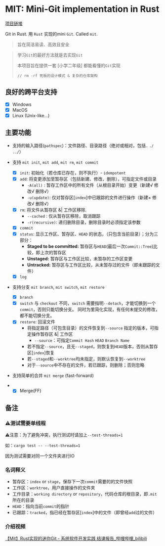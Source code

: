 # MIT: Mini-Git implementation in Rust

[项目链接](https://github.com/MrBeanCpp/MIT)

Git in Rust. 用 `Rust` 实现的mini `Git`. Called `mit`.

> 旨在简洁易读、高效且安全

> 学习`Git`的最好方法就是去实现`Git`
> 
> 本项目旨在提供一套 [小学二年级] 都能看懂的`Git`实现
> 
> `// rm -rf 死板的设计模式 & 复杂的仓库架构`
> 
## 良好的跨平台支持
-   [x] Windows
-   [x] MacOS
-   [x] Linux (Unix-like...)

## 主要功能
-   支持的输入路径(`pathspec`)：文件路径、目录路径（绝对或相对，包括`.` `./` `../`）


-   支持 `mit init`, `mit add`, `mit rm`, `mit commit`

    -   [x] `init`: 初始化（若仓库已存在，则不执行）- `idempotent`
    -   [x] `add`: 将变更添加至暂存区（包括新建、修改、删除），可指定文件或目录
        -   `-A(all)` : 暂存工作区中的所有文件（从根目录开始）变更（新建√ 修改√ 删除√）
        -   `-u(update)`: 仅对暂存区[`index`]中已跟踪的文件进行操作（新建× 修改√ 删除√）
    -   [x] `rm`: 将文件从暂存区 &| 工作区移除. 
        -    `--cached` : 仅从暂存区移除，取消跟踪
        -    `-r(recursive)`: 递归删除目录，删除目录时必须指定该参数
    -   [x] `commit`
    -   [x] `status`: 显示工作区、暂存区、`HEAD` 的状态，（只包含当前目录）；分为三部分：
        -    **Staged to be committed:** 暂存区与`HEAD`(最后一次`Commit::Tree`)比较，即上次的暂存区
        -    **Unstaged:** 暂存区与工作区比较，未暂存的工作区变更
        -    **Untracked:** 暂存区与工作区比较，从未暂存过的文件（即未跟踪的文件）
    -   [x] `log`

-   支持分支 `mit branch`, `mit switch`, `mit restore`

    -   [x] `branch`
    -   [x] `switch`
            与 `checkout` 不同，`switch` 需要指明`--detach`，才能切换到一个`commit`，否则只能切换分支。
            同时为里简化实现，有任何未提交的修改，都不能切换分支。
    -   [x] `restore`: 回滚文件
        -   将指定路径（可包含目录）的文件恢复到`--source` 指定的版本，可指定操作暂存区 &| 工作区
            - `--source`：可指定`Commit Hash` `HEAD` `Branch Name`
        -   若不指定`--source`，且无`--staged`，则恢复到`HEAD`版本，否则从暂存区[`index`]恢复
        -   若`--staged`和`--worktree`均未指定，则默认恢复到`--worktree`
        -   对于`--source`中不存在的文件，若已跟踪，则删除；否则忽略

-   支持简单的合并 `mit merge` (fast-forward)
-   -   [x] Merge(FF)

## 备注
### ⚠️测试需要单线程
⚠️注意：为了避免冲突，执行测试时请加上`--test-threads=1`

如：`cargo test -- --test-threads=1`

因为测试需要对同一个文件夹进行IO
### 名词释义
-   暂存区：`index` or `stage`，保存下一次`commit`需要的的文件快照
-   工作区：`worktree`，用户直接操作的文件夹
-   工作目录：`working directory` or `repository`，代码仓库的根目录，即`.mit`所在的目录
-   `HEAD`：指向当前`commit`的指针
-   已跟踪：`tracked`，指已经在暂存区[`index`]中的文件（即曾经`add`过的文件）

### 介绍视频
[【Mit】Rust实现的迷你Git - 系统软件开发实践 结课报告_哔哩哔哩_bilibili](https://www.bilibili.com/video/BV1p64y1E78W/)
